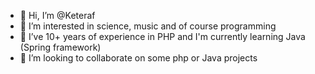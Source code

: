  - 👋 Hi, I’m @Keteraf
 - 👀 I’m interested in science, music and of course programming 
 - 🌱 I’ve 10+ years of experience in PHP and I'm currently learning Java (Spring framework)
 - 💞️ I’m looking to collaborate on some php or Java projects

<!---
Keteraf/Keteraf is a ✨ special ✨ repository because its `README.md` (this file) appears on your GitHub profile.
You can click the Preview link to take a look at your changes.
--->
